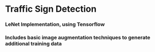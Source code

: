 # Traffic Sign Detection

### LeNet Implementation, using Tensorflow
### Includes basic image augmentation techniques to generate additional training data
